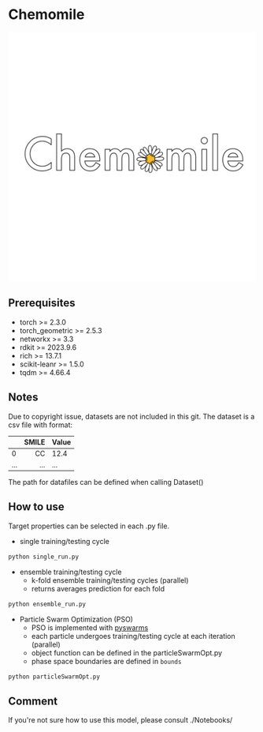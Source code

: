 # Chemomile

![Chemomile_Logo](https://github.com/SinsuSquid/Chemomile/blob/main/icons/Chemomile_Logo.png)

## Prerequisites
- torch >= 2.3.0
- torch\_geometric >= 2.5.3
- networkx >= 3.3
- rdkit >= 2023.9.6
- rich >= 13.7.1
- scikit-leanr >= 1.5.0
- tqdm >= 4.66.4

## Notes
Due to copyright issue, datasets are not included in this git.
The dataset is a csv file with format:

| | SMILE | Value |
|-|------:|-------|
|0|CC|12.4|
|...|...|...|

The path for datafiles can be defined when calling Dataset()

## How to use

Target properties can be selected in each .py file.

- single training/testing cycle
```python
python single_run.py
```

- ensemble training/testing cycle
	- k-fold ensemble training/testing cycles (parallel)
	- returns averages prediction for each fold
```python
python ensemble_run.py
```

- Particle Swarm Optimization (PSO)
	- PSO is implemented with [pyswarms](https://github.com/ljvmiranda921/pyswarms)
	- each particle undergoes training/testing cycle at each iteration (parallel)
	- object function can be defined in the particleSwarmOpt.py
	- phase space boundaries are defined in `bounds`
```python
python particleSwarmOpt.py
```

## Comment
If you're not sure how to use this model, please consult ./Notebooks/
